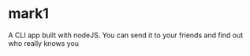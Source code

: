 # mark1
A CLI app built with nodeJS. You can send it to your friends and find out who really knows you
